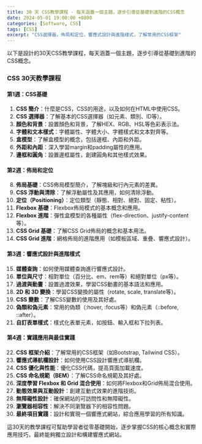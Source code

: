 ```yaml
---
title: 30 天 CSS教學課程 - 每天涵蓋一個主題，逐步引導從基礎到進階的CSS概念
date: 2024-05-01 19:00:00 +0800
categories: [Software, CSS]
tags: [CSS] 
excerpt: "CSS選擇器，佈局和定位，響應式設計與進階樣式，了解常用的CSS框架"
---
```


以下是設計的30天CSS教學課程，每天涵蓋一個主題，逐步引導從基礎到進階的CSS概念。

### CSS 30天教學課程

#### 第1週：CSS基礎
1. **CSS 簡介**：什麼是CSS，CSS的用途，以及如何在HTML中使用CSS。
2. **CSS 選擇器**：了解基本的CSS選擇器（如元素、類別、ID等）。
3. **顏色和背景**：設置顏色和背景，了解HEX、RGB、HSL等色彩表示法。
4. **字體和文本樣式**：字體屬性、字體大小、字體樣式和文本對齊等。
5. **盒模型**：了解盒模型的概念，包括邊框、內距和外距。
6. **外距和內距**：深入學習margin和padding屬性的應用。
7. **邊框和圓角**：設置邊框屬性，創建圓角和其他樣式效果。

#### 第2週：佈局和定位
8. **佈局基礎**：CSS佈局模型簡介，了解塊級和行內元素的差異。
9. **CSS 浮動與清除**：了解浮動屬性及其應用，如何清除浮動。
10. **定位（Positioning）**：定位類型（靜態、相對、絕對、固定、粘性）。
11. **Flexbox 基礎**：Flexbox佈局模式的基本概念和應用。
12. **Flexbox 進階**：彈性盒模型的各種屬性（flex-direction、justify-content等）。
13. **CSS Grid 基礎**：了解CSS Grid佈局的概念和基本用法。
14. **CSS Grid 進階**：網格佈局的進階應用（如模板區域、重疊、響應式設計）。

#### 第3週：響應式設計與進階樣式
15. **媒體查詢**：如何使用媒體查詢進行響應式設計。
16. **單位與尺寸**：相對單位（百分比、em、rem等）和絕對單位（px等）。
17. **過渡與動畫**：設置過渡效果，學習CSS動畫的基本語法和應用。
18. **2D 和 3D 變換**：學習CSS變換的屬性（rotate, scale, translate等）。
19. **CSS 變數**：了解CSS變數的使用及其好處。
20. **偽類和偽元素**：常用的偽類（:hover, :focus等）和偽元素（::before, ::after）。
21. **自訂表單樣式**：樣式化表單元素，如按鈕、輸入框和下拉列表。

#### 第4週：實踐應用與最佳實踐
22. **CSS 框架介紹**：了解常用的CSS框架（如Bootstrap, Tailwind CSS）。
23. **響應式導航欄設計**：如何使用CSS設計響應式導航欄。
24. **CSS 優化與性能**：優化CSS代碼，提高頁面加載速度。
25. **CSS 命名規範（BEM）**：了解CSS命名規範及其好處。
26. **深度學習 Flexbox 和 Grid 混合使用**：如何將Flexbox和Grid佈局混合使用。
27. **動態效果與互動設計**：創建互動式效果的進階技術。
28. **無障礙性設計**：確保網站的可訪問性和無障礙性。
29. **瀏覽器相容性**：解決不同瀏覽器下的相容性問題。
30. **最終項目實踐**：設計和實現一個響應式網站，綜合應用學習的所有知識。

這30天的教學課程可幫助學習者從零基礎開始，逐步掌握CSS的核心概念和實際應用技巧，最終能夠獨立設計和構建響應式網站。
